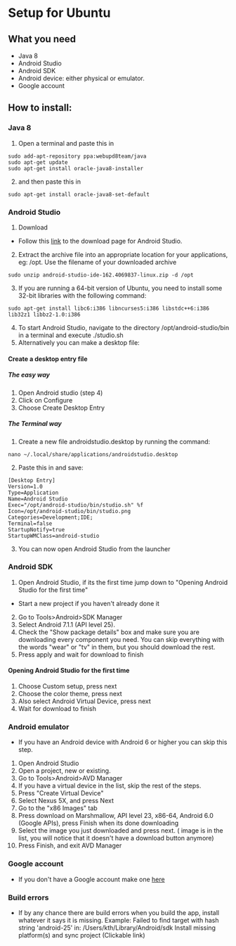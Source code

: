 # Setup for Ubuntu

## What you need
 - Java 8
 - Android Studio
 - Android SDK
 - Android device: either physical or emulator.
 - Google account

 ## How to install:
 ### Java 8
 1. Open a terminal and paste this in
 ```
 sudo add-apt-repository ppa:webupd8team/java
 sudo apt-get update
 sudo apt-get install oracle-java8-installer
```
2. and then paste this in
```
sudo apt-get install oracle-java8-set-default
```
 ### Android Studio
1. Download
  * Follow this [link](https://developer.android.com/studio/index.html) to the download page for Android Studio.
  
2. Extract the archive file into an appropriate location for your applications, eg: /opt. Use the filename of your downloaded archive
```
sudo unzip android-studio-ide-162.4069837-linux.zip -d /opt
```
3. If you are running a 64-bit version of Ubuntu, you need to install some 32-bit libraries with the following command:
```
sudo apt-get install libc6:i386 libncurses5:i386 libstdc++6:i386 lib32z1 libbz2-1.0:i386
```
4. To start Android Studio, navigate to the directory /opt/android-studio/bin in a terminal and execute ./studio.sh
5. Alternatively you can make a desktop file:
 #### Create a desktop entry file
 ##### The easy way
1. Open Android studio (step 4)
2. Click on Configure
3. Choose Create Desktop Entry
 ##### The Terminal way
 1. Create a new file androidstudio.desktop by running the command:
```
nano ~/.local/share/applications/androidstudio.desktop
```
2. Paste this in and save:
```
[Desktop Entry]
Version=1.0
Type=Application
Name=Android Studio
Exec="/opt/android-studio/bin/studio.sh" %f
Icon=/opt/android-studio/bin/studio.png
Categories=Development;IDE;
Terminal=false
StartupNotify=true
StartupWMClass=android-studio
```
3. You can now open Android Studio from the launcher


### Android SDK
1. Open Android Studio, if its the first time jump down to "Opening Android Studio for the first time"
* Start a new project if you haven't already done it
2. Go to Tools>Android>SDK Manager
3. Select Android 7.1.1 (API level 25).
4. Check the "Show package details" box and make sure you are downloading every component you need. You can skip everything with the words "wear" or "tv" in them, but you should download the rest.
5. Press apply and wait for download to finish

#### Opening Android Studio for the first time
1. Choose Custom setup, press next
2. Choose the color theme, press next
3. Also select Android Virtual Device, press next
4. Wait for download to finish

### Android emulator
* If you have an Android device with Android 6 or higher you can skip this step.
1. Open Android Studio
2. Open a project, new or existing.
3. Go to Tools>Android>AVD Manager
4. If you have a virtual device in the list, skip the rest of the steps.
5. Press "Create Virtual Device"
6. Select Nexus 5X, and press Next
7. Go to the "x86 Images" tab
8. Press download on  Marshmallow, API level 23, x86-64, Android 6.0 (Google APIs), press Finish when its done downloading
9. Select the image you just downloaded and press next. ( image is in the list, you will notice that it doesn't have a download button anymore)
10. Press Finish, and exit AVD Manager

### Google account
* If you don't have a Google account make one [here](https://accounts.google.com/SignUp)

### Build errors
* If by any chance there are build errors when you build the app, install whatever it says it is missing. 
Example: 
Failed to find target with hash string 'android-25' in: /Users/kth/Library/Android/sdk
Install missing platform(s) and sync project (Clickable link)
